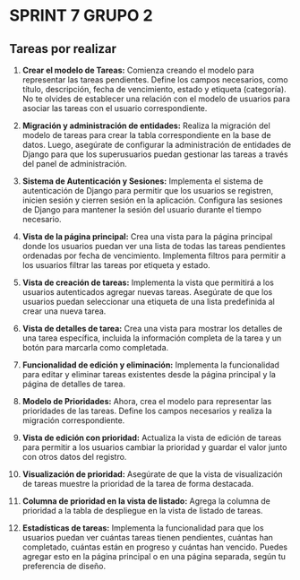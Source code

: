 # SPRINT 7 GRUPO 2

## Tareas por realizar

1. **Crear el modelo de Tareas:** Comienza creando el modelo para representar las tareas pendientes. Define los campos necesarios, como título, descripción, fecha de vencimiento, estado y etiqueta (categoría). No te olvides de establecer una relación con el modelo de usuarios para asociar las tareas con el usuario correspondiente.

2. **Migración y administración de entidades:** Realiza la migración del modelo de tareas para crear la tabla correspondiente en la base de datos. Luego, asegúrate de configurar la administración de entidades de Django para que los superusuarios puedan gestionar las tareas a través del panel de administración.

3. **Sistema de Autenticación y Sesiones:** Implementa el sistema de autenticación de Django para permitir que los usuarios se registren, inicien sesión y cierren sesión en la aplicación. Configura las sesiones de Django para mantener la sesión del usuario durante el tiempo necesario.

4. **Vista de la página principal:** Crea una vista para la página principal donde los usuarios puedan ver una lista de todas las tareas pendientes ordenadas por fecha de vencimiento. Implementa filtros para permitir a los usuarios filtrar las tareas por etiqueta y estado.

5. **Vista de creación de tareas:** Implementa la vista que permitirá a los usuarios autenticados agregar nuevas tareas. Asegúrate de que los usuarios puedan seleccionar una etiqueta de una lista predefinida al crear una nueva tarea.

6. **Vista de detalles de tarea:** Crea una vista para mostrar los detalles de una tarea específica, incluida la información completa de la tarea y un botón para marcarla como completada.

7. **Funcionalidad de edición y eliminación:** Implementa la funcionalidad para editar y eliminar tareas existentes desde la página principal y la página de detalles de tarea.

8. **Modelo de Prioridades:** Ahora, crea el modelo para representar las prioridades de las tareas. Define los campos necesarios y realiza la migración correspondiente.

9. **Vista de edición con prioridad:** Actualiza la vista de edición de tareas para permitir a los usuarios cambiar la prioridad y guardar el valor junto con otros datos del registro.

10. **Visualización de prioridad:** Asegúrate de que la vista de visualización de tareas muestre la prioridad de la tarea de forma destacada.

11. **Columna de prioridad en la vista de listado:** Agrega la columna de prioridad a la tabla de despliegue en la vista de listado de tareas.

12. **Estadísticas de tareas:** Implementa la funcionalidad para que los usuarios puedan ver cuántas tareas tienen pendientes, cuántas han completado, cuántas están en progreso y cuántas han vencido. Puedes agregar esto en la página principal o en una página separada, según tu preferencia de diseño.
